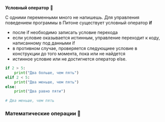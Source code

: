 __Условный оператор__ :eagle: 

C одними переменными много не напишешь. Для управления поведением программы в Питоне существует условный оператор __if__

* после if необходимо записать условие перехода
* если условие оказывается истинным, управление переходит к коду, написанному под данными if
* в противном случае, проверяется следующиее условие в конструкции до того момента, пока или не найдется 
* истинное условие или не достигнется оператор else.
```python
if 2 > 5:
    print("Два больше, чем пять")
elif 2 < 5:
    print("Два меньше, чем пять")
else:
    print("Два равно пяти")
    
# Два меньше, чем пять
```

### Математические операции :seedling:

